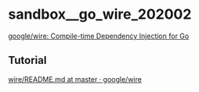 # sandbox\_\_go_wire_202002

[google/wire: Compile-time Dependency Injection for Go](https://github.com/google/wire)

## Tutorial

[wire/README.md at master · google/wire](https://github.com/google/wire/blob/fda113507a5479ee9f8afc6a4b6101244ebc7c0f/_tutorial/README.md)
